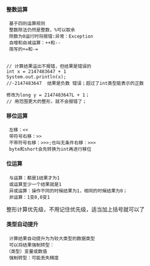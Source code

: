 #### 整数运算
```
 基于四则运算规则
 整数除法仍然是整数，%可以取余
 除数为0运行时将报错:异常：Exception
 自增和自减运算：++和--
 简写的+=和-=


// 计算结果溢出不报错，但结果是错误的
int x = 2147483647 + 1 
System.out.println(x);
//-2147483647  结果是负数 错误；超过了int类型能表示的正数

修改为long y = 2147483647L + 1；
// 用范围更大的整形，就不会报错了；
```
#### 移位运算
```
 左移：<<
 带符号右移：>>
 不带符号右移：>>>;也叫无条件右移：>>>
 byte和short会先转换为int再进行移位
```
#### 位运算
```
 与运算：都是1结果才为1
 或运算至少一个结果就是1
 异或运算：操作不同的时候结果为1，相同的时候结果为0；
 非运算：1变0,0变1
```
 整形计算优先级，不用记住优先级，适当加上括号就可以了

#### 类型自动提升
```
 计算结果自动提升为为较大类型的数据类型
 可以将结果强制转型：
（类型）变量或数值
 强制转型：可能丢失精度
```
